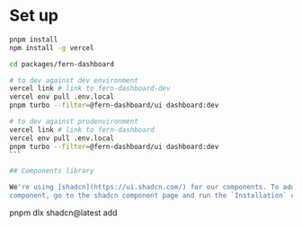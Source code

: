 # Set up

````bash
pnpm install
npm install -g vercel

cd packages/fern-dashboard

# to dev against dev environment
vercel link # link to fern-dashboard-dev
vercel env pull .env.local
pnpm turbo --filter=@fern-dashboard/ui dashboard:dev

# to dev against prodenvironment
vercel link # link to fern-dashboard
vercel env pull .env.local
pnpm turbo --filter=@fern-dashboard/ui dashboard:dev
```

## Components library

We're using [shadcn](https://ui.shadcn.com/) for our components. To add a
component, go to the shadcn component page and run the `Installation` command:

````

pnpm dlx shadcn@latest add <component>

```

```
